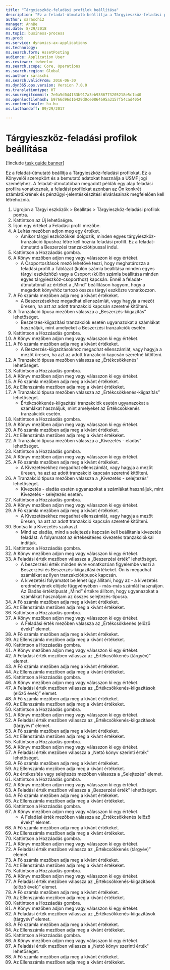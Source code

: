 ```yaml
--- 
title: "Tárgyieszköz-feladási profilok beállítása"
description: "Ez a feladat-útmutató beállítja a Tárgyieszköz-feladási profilokat."
author: saraschi2
manager: AnnBe
ms.date: 8/29/2018
ms.topic: business-process
ms.prod: 
ms.service: dynamics-ax-applications
ms.technology: 
ms.search.form: AssetPosting
audience: Application User
ms.reviewer: twheeloc
ms.search.scope: Core, Operations
ms.search.region: Global
ms.author: saraschi
ms.search.validFrom: 2016-06-30
ms.dyn365.ops.version: Version 7.0.0
ms.translationtype: HT
ms.sourcegitcommit: 7e0a5d044133b917a3eb9386773205218e5c1b40
ms.openlocfilehash: b9766d96d16429d0ce0864695a3157f54cad4054
ms.contentlocale: hu-hu
ms.lasthandoff: 09/29/2017

---
```

# <a name="set-up-fixed-asset-posting-profiles"></a>Tárgyieszköz-feladási profilok beállítása

[!include [task guide banner](../../includes/task-guide-banner.md)]

Ez a feladat-útmutató beállítja a Tárgyieszköz-feladási profilokat.  Ez a Könyvelői szerepkört és a bemutató adatokat használja a USMF jogi személyhez.  A feladat-útmutatóban megadott példák egy alap feladási profilra vonatkoznak, a feladási profilokat azonban az Ön konkrét számlatükrének és pénzügyi-jelentéskészítési elvárásainak megfelelően kell létrehoznia.

1. Ugrojon a Tárgyi eszközök > Beállítás > Tárgyieszköz-feladási profilok pontra.
2. Kattintson az Új lehetőségre.
3. Írjon egy értéket a Feladási profil mezőbe.
4. A Leírás mezőben adjon meg egy értéket.
    * Amikor tárgyi eszközökkel dolgozik, minden egyes tárgyieszköz-tranzakció típushoz létre kell hoznia feladási profilt.  Ez a feladat-útmutató a Beszerzési tranzakciótípussal indul.  
5. Kattintson a Hozzáadás gombra.
6. A Könyv mezőben adjon meg vagy válasszon ki egy értéket.
    * A Csoportosítások mező lehetővé teszi, hogy meghatározza a feladási profilt a Táblázat (külön számla beállítása minden egyes tárgyi eszközhöz) vagy a Csoport (külön számla beállítása minden egyes tárgyieszköz-csoporthoz) kapcsán.  Ennél a feladat-útmutatónál az értéket a „Mind” beállításon hagyom, hogy a megadott könyvhöz tartozó összes tárgyi eszközre vonatkozzon.  
7. A Fő számla mezőben adja meg a kívánt értékeket.
    * A Beszerzésekhez megadhat ellenszámlát, vagy hagyja a mezőt üresen, ha azt az adott tranzakció kapcsán szeretné kitölteni.    
8. A Tranzakció típusa mezőben válassza a „Beszerzés-kiigazítás” lehetőséget.
    * Beszerzés-kiigazítási tranzakciók esetén ugyanazokat a számlákat használjuk, mint amelyeket a Beszerzési tranzakciók esetén.  
9. Kattintson a Hozzáadás gombra.
10. A Könyv mezőben adjon meg vagy válasszon ki egy értéket.
11. A Fő számla mezőben adja meg a kívánt értékeket.
    * A Beszerzés-kiigazításokhoz megadhat ellenszámlát, vagy hagyja a mezőt üresen, ha azt az adott tranzakció kapcsán szeretné kitölteni.    
12. A Tranzakció típusa mezőben válassza az „Értékcsökkenés” lehetőséget.
13. Kattintson a Hozzáadás gombra.
14. A Könyv mezőben adjon meg vagy válasszon ki egy értéket.
15. A Fő számla mezőben adja meg a kívánt értékeket.
16. Az Ellenszámla mezőben adja meg a kívánt értékeket.
17. A Tranzakció típusa mezőben válassza az „Értékcsökkenés-kiigazítás” lehetőséget.
    * Értékcsökkenés-kiigazítási tranzakciók esetén ugyanazokat a számlákat használjuk, mint amelyeket az Értékcsökkenés tranzakciók esetén.  
18. Kattintson a Hozzáadás gombra.
19. A Könyv mezőben adjon meg vagy válasszon ki egy értéket.
20. A Fő számla mezőben adja meg a kívánt értékeket.
21. Az Ellenszámla mezőben adja meg a kívánt értékeket.
22. A Tranzakció típusa mezőben válassza a „Kivezetés - eladás” lehetőséget.
23. Kattintson a Hozzáadás gombra.
24. A Könyv mezőben adjon meg vagy válasszon ki egy értéket.
25. A Fő számla mezőben adja meg a kívánt értékeket.
    * A Kivezetésekhez megadhat ellenszámlát, vagy hagyja a mezőt üresen, ha azt az adott tranzakció kapcsán szeretné kitölteni.  
26. A Tranzakció típusa mezőben válassza a „Kivezetés - selejtezés” lehetőséget.
    * Kivezetés - eladás esetén ugyanazokat a számlákat használjuk, mint Kivezetés - selejtezés esetén.  
27. Kattintson a Hozzáadás gombra.
28. A Könyv mezőben adjon meg vagy válasszon ki egy értéket.
29. A Fő számla mezőben adja meg a kívánt értékeket.
    * A Kivezetésekhez megadhat ellenszámlát, vagy hagyja a mezőt üresen, ha azt az adott tranzakció kapcsán szeretné kitölteni.  
30. Bontsa ki a Kivezetés szakaszt.
    * Mind az eladás, mind a selejtezés kapcsán kell beállítania kivezetés feladást.  A folyamatot az értékesítéses kivezetés tranzakciókkal indítjuk.  
31. Kattintson a Hozzáadás gombra.
32. A Könyv mezőben adjon meg vagy válasszon ki egy értéket.
33. A Feladási érték mezőben válassza a „Beszerzési érték" lehetőséget.
    * A beszerzési érték minden évre vonatkozóan figyelembe veszi a Beszerzési és Beszerzés-kiigazítási értékeket.  Ön is megadhat számlákat az ilyen tranzakciótípusok kapcsán.  
    * A kivezetési folyamatot be lehet úgy állítani, hogy az - a kivezetés eredményének előjele függvényében - más-más számlát használjon.  Az Eladás értéktípusát „Mind” értékre állítom, hogy ugyanazokat a számlákat használjam az összes selejtezés-típusra.  
34. A Fő számla mezőben adja meg a kívánt értékeket.
35. Az Ellenszámla mezőben adja meg a kívánt értékeket.
36. Kattintson a Hozzáadás gombra.
37. A Könyv mezőben adjon meg vagy válasszon ki egy értéket.
    * A Feladási érték mezőben válassza az „Értékcsökkenés (előző évek)” elemet.  
38. A Fő számla mezőben adja meg a kívánt értékeket.
39. Az Ellenszámla mezőben adja meg a kívánt értékeket.
40. Kattintson a Hozzáadás gombra.
41. A Könyv mezőben adjon meg vagy válasszon ki egy értéket.
42. A Feladási érték mezőben válassza az „Értékcsökkenés (tárgyév)” elemet.
43. A Fő számla mezőben adja meg a kívánt értékeket.
44. Az Ellenszámla mezőben adja meg a kívánt értékeket.
45. Kattintson a Hozzáadás gombra.
46. A Könyv mezőben adjon meg vagy válasszon ki egy értéket.
47. A Feladási érték mezőben válassza az „Értékcsökkenés-kiigazítások (előző évek)” elemet.
48. A Fő számla mezőben adja meg a kívánt értékeket.
49. Az Ellenszámla mezőben adja meg a kívánt értékeket.
50. Kattintson a Hozzáadás gombra.
51. A Könyv mezőben adjon meg vagy válasszon ki egy értéket.
52. A Feladási érték mezőben válassza az „Értékcsökkenés-kiigazítások (tárgyév)” elemet.
53. A Fő számla mezőben adja meg a kívánt értékeket.
54. Az Ellenszámla mezőben adja meg a kívánt értékeket.
55. Kattintson a Hozzáadás gombra.
56. A Könyv mezőben adjon meg vagy válasszon ki egy értéket.
57. A Feladási érték mezőben válassza a „Nettó könyv szerinti érték" lehetőséget.
58. A Fő számla mezőben adja meg a kívánt értékeket.
59. Az Ellenszámla mezőben adja meg a kívánt értékeket.
60. Az értékesítés vagy selejtezés mezőben válassza a „Selejtezés” elemet.
61. Kattintson a Hozzáadás gombra.
62. A Könyv mezőben adjon meg vagy válasszon ki egy értéket.
63. A Feladási érték mezőben válassza a „Beszerzési érték" lehetőséget.
64. A Fő számla mezőben adja meg a kívánt értékeket.
65. Az Ellenszámla mezőben adja meg a kívánt értékeket.
66. Kattintson a Hozzáadás gombra.
67. A Könyv mezőben adjon meg vagy válasszon ki egy értéket.
    * A Feladási érték mezőben válassza az „Értékcsökkenés (előző évek)” elemet.  
68. A Fő számla mezőben adja meg a kívánt értékeket.
69. Az Ellenszámla mezőben adja meg a kívánt értékeket.
70. Kattintson a Hozzáadás gombra.
71. A Könyv mezőben adjon meg vagy válasszon ki egy értéket.
72. A Feladási érték mezőben válassza az „Értékcsökkenés (tárgyév)” elemet.
73. A Fő számla mezőben adja meg a kívánt értékeket.
74. Az Ellenszámla mezőben adja meg a kívánt értékeket.
75. Kattintson a Hozzáadás gombra.
76. A Könyv mezőben adjon meg vagy válasszon ki egy értéket.
77. A Feladási érték mezőben válassza az „Értékcsökkenés-kiigazítások (előző évek)” elemet.
78. A Fő számla mezőben adja meg a kívánt értékeket.
79. Az Ellenszámla mezőben adja meg a kívánt értékeket.
80. Kattintson a Hozzáadás gombra.
81. A Könyv mezőben adjon meg vagy válasszon ki egy értéket.
82. A Feladási érték mezőben válassza az „Értékcsökkenés-kiigazítások (tárgyév)” elemet.
83. A Fő számla mezőben adja meg a kívánt értékeket.
84. Az Ellenszámla mezőben adja meg a kívánt értékeket.
85. Kattintson a Hozzáadás gombra.
86. A Könyv mezőben adjon meg vagy válasszon ki egy értéket.
87. A Feladási érték mezőben válassza a „Nettó könyv szerinti érték" lehetőséget.
88. A Fő számla mezőben adja meg a kívánt értékeket.
89. Az Ellenszámla mezőben adja meg a kívánt értékeket.


